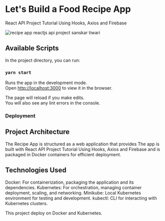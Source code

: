 # Let's Build a Food Recipe App
React API Project Tutorial Using Hooks, Axios and Firebase

![recipe app reactjs api project sanskar tiwari](https://user-images.githubusercontent.com/55942632/109449230-e829a780-7a6d-11eb-9934-a9c82cce1e12.jpg)


## Available Scripts

In the project directory, you can run:

### `yarn start`

Runs the app in the development mode.\
Open [http://localhost:3000](http://localhost:3000) to view it in the browser.

The page will reload if you make edits.\
You will also see any lint errors in the console.
### Deployment
## Project Architecture
The Recipe App is structured as a web application that provides  The app is built with React API Project Tutorial Using Hooks, Axios and Firebase and is packaged in Docker containers for efficient deployment.

## Technologies Used
Docker: For containerization, packaging the application and its dependencies.
Kubernetes: For orchestration, managing container deployment, scaling, and networking.
Minikube: Local Kubernetes environment for testing and development.
kubectl: CLI for interacting with Kubernetes clusters.

This project deploy on Docker and Kubernetes.



